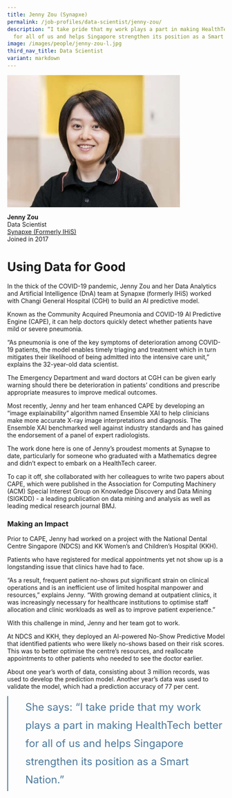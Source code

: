 ```yaml
---
title: Jenny Zou (Synapxe)
permalink: /job-profiles/data-scientist/jenny-zou/
description: “I take pride that my work plays a part in making HealthTech better
  for all of us and helps Singapore strengthen its position as a Smart Nation.”
image: /images/people/jenny-zou-l.jpg
third_nav_title: Data Scientist
variant: markdown
---
```

<img src="/images/people/jenny-zou-l.jpg" alt="Jenny Zou" style="width:400px;" align="left">
<br clear="left">

**Jenny Zou**<br>
Data Scientist<br>
[Synapxe (Formerly IHiS)](https://www.synapxe.sg/)<br>
Joined in 2017

# Using Data for Good

In the thick of the COVID-19 pandemic, Jenny Zou and her Data Analytics and Artificial Intelligence (DnA) team at Synapxe (formerly IHiS) worked with Changi General Hospital (CGH) to build an AI predictive model.

Known as the Community Acquired Pneumonia and COVID-19 AI Predictive Engine (CAPE), it can help doctors quickly detect whether patients have mild or severe pneumonia.

“As pneumonia is one of the key symptoms of deterioration among COVID-19 patients, the model enables timely triaging and treatment which in turn mitigates their likelihood of being admitted into the intensive care unit,” explains the 32-year-old data scientist.

The Emergency Department and ward doctors at CGH can be given early warning should there be deterioration in patients’ conditions and prescribe appropriate measures to improve medical outcomes.

Most recently, Jenny and her team enhanced CAPE by developing an “image explainability” algorithm named Ensemble XAI to help clinicians make more accurate X-ray image interpretations and diagnosis. The Ensemble XAI benchmarked well against industry standards and has gained the endorsement of a panel of expert radiologists.

The work done here is one of Jenny’s proudest moments at Synapxe to date, particularly for someone who graduated with a Mathematics degree and didn’t expect to embark on a HealthTech career.

To cap it off, she collaborated with her colleagues to write two papers about CAPE, which were published in the Association for Computing Machinery (ACM) Special Interest Group on Knowledge Discovery and Data Mining (SIGKDD) - a leading publication on data mining and analysis as well as leading medical research journal BMJ.

### Making an Impact
	
Prior to CAPE, Jenny had worked on a project with the National Dental Centre Singapore (NDCS) and KK Women’s and Children’s Hospital (KKH).

Patients who have registered for medical appointments yet not show up is a longstanding issue that clinics have had to face.

“As a result, frequent patient no-shows put significant strain on clinical operations and is an inefficient use of limited hospital manpower and resources,” explains Jenny. “With growing demand at outpatient clinics, it was increasingly necessary for healthcare institutions to optimise staff allocation and clinic workloads as well as to improve patient experience.”

With this challenge in mind, Jenny and her team got to work.

At NDCS and KKH,&nbsp;they deployed an AI-powered No-Show Predictive Model that identified patients who were likely no-shows based on their risk scores. This was to better optimise the centre’s resources, and reallocate appointments to other patients who needed to see the doctor earlier.

About one year’s worth of data, consisting about 3 million records, was used to develop the prediction model. Another year’s data was used to validate the model, which had a prediction accuracy of 77 per cent.

<div style="font-size:24px; font-weight: 400; line-height: 1.75; color: #4B789B; padding: 5px 0px 5px 40px; margin-left: 0; border-left: 2px solid">She says: “I take pride that my work plays a part in making HealthTech better for all of us and helps Singapore strengthen its position as a Smart Nation.”</div>